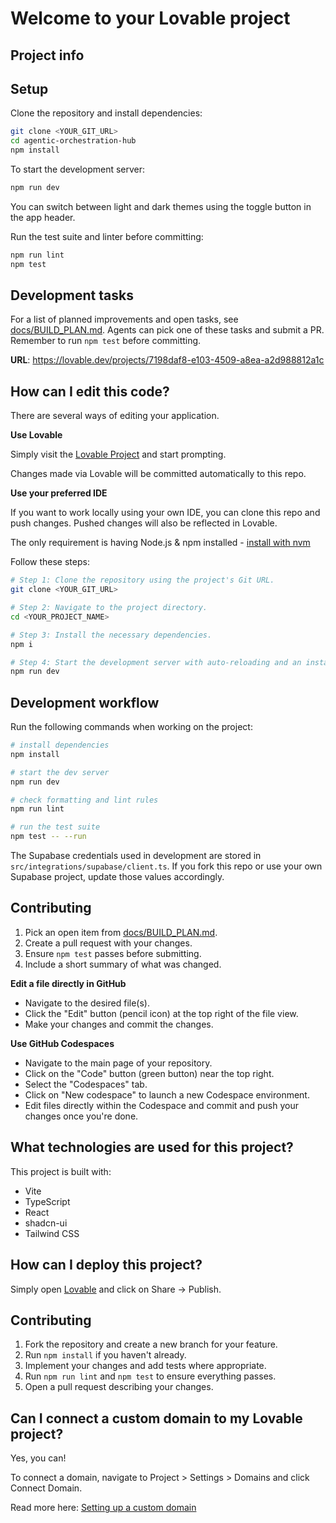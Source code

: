 # Welcome to your Lovable project

## Project info

## Setup

Clone the repository and install dependencies:

```sh
git clone <YOUR_GIT_URL>
cd agentic-orchestration-hub
npm install
```

To start the development server:

```sh
npm run dev
```

You can switch between light and dark themes using the toggle button in the app header.

Run the test suite and linter before committing:

```sh
npm run lint
npm test
```

## Development tasks

For a list of planned improvements and open tasks, see [docs/BUILD_PLAN.md](docs/BUILD_PLAN.md).
Agents can pick one of these tasks and submit a PR. Remember to run `npm test` before committing.


**URL**: https://lovable.dev/projects/7198daf8-e103-4509-a8ea-a2d988812a1c

## How can I edit this code?

There are several ways of editing your application.

**Use Lovable**

Simply visit the [Lovable Project](https://lovable.dev/projects/7198daf8-e103-4509-a8ea-a2d988812a1c) and start prompting.

Changes made via Lovable will be committed automatically to this repo.

**Use your preferred IDE**

If you want to work locally using your own IDE, you can clone this repo and push changes. Pushed changes will also be reflected in Lovable.

The only requirement is having Node.js & npm installed - [install with nvm](https://github.com/nvm-sh/nvm#installing-and-updating)

Follow these steps:

```sh
# Step 1: Clone the repository using the project's Git URL.
git clone <YOUR_GIT_URL>

# Step 2: Navigate to the project directory.
cd <YOUR_PROJECT_NAME>

# Step 3: Install the necessary dependencies.
npm i

# Step 4: Start the development server with auto-reloading and an instant preview.
npm run dev
```

## Development workflow

Run the following commands when working on the project:

```sh
# install dependencies
npm install

# start the dev server
npm run dev

# check formatting and lint rules
npm run lint

# run the test suite
npm test -- --run
```

The Supabase credentials used in development are stored in
`src/integrations/supabase/client.ts`. If you fork this repo or use your own
Supabase project, update those values accordingly.

## Contributing

1. Pick an open item from [docs/BUILD_PLAN.md](docs/BUILD_PLAN.md).
2. Create a pull request with your changes.
3. Ensure `npm test` passes before submitting.
4. Include a short summary of what was changed.

**Edit a file directly in GitHub**

- Navigate to the desired file(s).
- Click the "Edit" button (pencil icon) at the top right of the file view.
- Make your changes and commit the changes.

**Use GitHub Codespaces**

- Navigate to the main page of your repository.
- Click on the "Code" button (green button) near the top right.
- Select the "Codespaces" tab.
- Click on "New codespace" to launch a new Codespace environment.
- Edit files directly within the Codespace and commit and push your changes once you're done.

## What technologies are used for this project?

This project is built with:

- Vite
- TypeScript
- React
- shadcn-ui
- Tailwind CSS

## How can I deploy this project?

Simply open [Lovable](https://lovable.dev/projects/7198daf8-e103-4509-a8ea-a2d988812a1c) and click on Share -> Publish.

## Contributing

1. Fork the repository and create a new branch for your feature.
2. Run `npm install` if you haven't already.
3. Implement your changes and add tests where appropriate.
4. Run `npm run lint` and `npm test` to ensure everything passes.
5. Open a pull request describing your changes.

## Can I connect a custom domain to my Lovable project?

Yes, you can!

To connect a domain, navigate to Project > Settings > Domains and click Connect Domain.

Read more here: [Setting up a custom domain](https://docs.lovable.dev/tips-tricks/custom-domain#step-by-step-guide)
